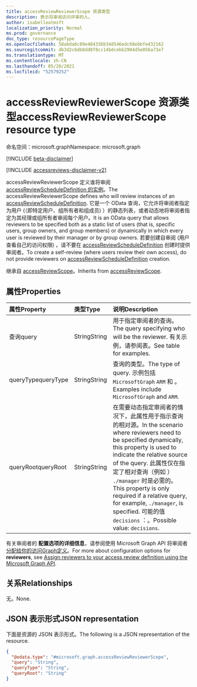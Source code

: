 ```yaml
---
title: accessReviewReviewerScope 资源类型
description: 表示将审阅访问评审的人。
author: isabelleatmsft
localization_priority: Normal
ms.prod: governance
doc_type: resourcePageType
ms.openlocfilehash: 58abda6c89e484336b34d546edc68ebbfe432162
ms.sourcegitcommit: db3d2c6db8dd8f8cc14bdcebb2904d5e056a73e7
ms.translationtype: MT
ms.contentlocale: zh-CN
ms.lasthandoff: 05/20/2021
ms.locfileid: "52579252"
---
```

# <a name="accessreviewreviewerscope-resource-type"></a><span data-ttu-id="f93dc-103">accessReviewReviewerScope 资源类型</span><span class="sxs-lookup"><span data-stu-id="f93dc-103">accessReviewReviewerScope resource type</span></span>

<span data-ttu-id="f93dc-104">命名空间：microsoft.graph</span><span class="sxs-lookup"><span data-stu-id="f93dc-104">Namespace: microsoft.graph</span></span>

[!INCLUDE [beta-disclaimer](../../includes/beta-disclaimer.md)]

[!INCLUDE [accessreviews-disclaimer-v2](../../includes/accessreviews-disclaimer-v2.md)]

<span data-ttu-id="f93dc-105">accessReviewReviewerScope 定义谁将审阅 [accessReviewScheduleDefinition 的实例](accessreviewscheduledefinition.md)。</span><span class="sxs-lookup"><span data-stu-id="f93dc-105">The accessReviewReviewerScope defines who will review instances of an [accessReviewScheduleDefinition](accessreviewscheduledefinition.md).</span></span> <span data-ttu-id="f93dc-106">它是一个 OData 查询，它允许将审阅者指定为用户 (（即特定用户、组所有者和组成员) ）的静态列表，或者动态地将审阅者指定为其经理或组所有者审阅每个用户。</span><span class="sxs-lookup"><span data-stu-id="f93dc-106">It is an OData query that allows reviewers to be specified both as a static list of users (that is, specific users, group owners, and group members) or dynamically in which every user is reviewed by their manager or by group owners.</span></span> <span data-ttu-id="f93dc-107">若要创建自审阅 (用户查看自己的访问权限) ，请不要在 [accessReviewScheduleDefinition](accessreviewscheduledefinition.md) 创建时提供审阅者。</span><span class="sxs-lookup"><span data-stu-id="f93dc-107">To create a self-review (where users review their own access), do not provide reviewers on [accessReviewScheduleDefinition](accessreviewscheduledefinition.md) creation.</span></span>

<span data-ttu-id="f93dc-108">继承自 [accessReviewScope](../resources/accessreviewscope.md)。</span><span class="sxs-lookup"><span data-stu-id="f93dc-108">Inherits from [accessReviewScope](../resources/accessreviewscope.md).</span></span>

## <a name="properties"></a><span data-ttu-id="f93dc-109">属性</span><span class="sxs-lookup"><span data-stu-id="f93dc-109">Properties</span></span>
| <span data-ttu-id="f93dc-110">属性</span><span class="sxs-lookup"><span data-stu-id="f93dc-110">Property</span></span> | <span data-ttu-id="f93dc-111">类型</span><span class="sxs-lookup"><span data-stu-id="f93dc-111">Type</span></span> | <span data-ttu-id="f93dc-112">说明</span><span class="sxs-lookup"><span data-stu-id="f93dc-112">Description</span></span> |
| :-------------------------| :---------- | :---------- |
| <span data-ttu-id="f93dc-113">查询</span><span class="sxs-lookup"><span data-stu-id="f93dc-113">query</span></span> | <span data-ttu-id="f93dc-114">String</span><span class="sxs-lookup"><span data-stu-id="f93dc-114">String</span></span> | <span data-ttu-id="f93dc-115">用于指定审阅者的查询。</span><span class="sxs-lookup"><span data-stu-id="f93dc-115">The query specifying who will be the reviewer.</span></span> <span data-ttu-id="f93dc-116">有关示例，请参阅表。</span><span class="sxs-lookup"><span data-stu-id="f93dc-116">See table for examples.</span></span> |
| <span data-ttu-id="f93dc-117">queryType</span><span class="sxs-lookup"><span data-stu-id="f93dc-117">queryType</span></span> | <span data-ttu-id="f93dc-118">String</span><span class="sxs-lookup"><span data-stu-id="f93dc-118">String</span></span> | <span data-ttu-id="f93dc-119">查询的类型。</span><span class="sxs-lookup"><span data-stu-id="f93dc-119">The type of query.</span></span> <span data-ttu-id="f93dc-120">示例包括 `MicrosoftGraph` `ARM` 和 。</span><span class="sxs-lookup"><span data-stu-id="f93dc-120">Examples include `MicrosoftGraph` and `ARM`.</span></span> |
| <span data-ttu-id="f93dc-121">queryRoot</span><span class="sxs-lookup"><span data-stu-id="f93dc-121">queryRoot</span></span> | <span data-ttu-id="f93dc-122">String</span><span class="sxs-lookup"><span data-stu-id="f93dc-122">String</span></span> | <span data-ttu-id="f93dc-123">在需要动态指定审阅者的情况下，此属性用于指示查询的相对源。</span><span class="sxs-lookup"><span data-stu-id="f93dc-123">In the scenario where reviewers need to be specified dynamically, this property is used to indicate the relative source of the query.</span></span> <span data-ttu-id="f93dc-124">此属性仅在指定了相对查询（例如 ） `./manager` 时是必需的。</span><span class="sxs-lookup"><span data-stu-id="f93dc-124">This property is only required if a relative query, for example, `./manager`, is specified.</span></span> <span data-ttu-id="f93dc-125">可能的值 `decisions` ：。</span><span class="sxs-lookup"><span data-stu-id="f93dc-125">Possible value: `decisions`.</span></span> |

<span data-ttu-id="f93dc-126">有关审阅者的 **配置选项的详细信息**，请参阅使用 Microsoft Graph API 将审阅者 [分配给你的访问Graph定义](/graph/accessreviews-reviewers-concept)。</span><span class="sxs-lookup"><span data-stu-id="f93dc-126">For more about configuration options for **reviewers**, see [Assign reviewers to your access review definition using the Microsoft Graph API](/graph/accessreviews-reviewers-concept).</span></span>


## <a name="relationships"></a><span data-ttu-id="f93dc-127">关系</span><span class="sxs-lookup"><span data-stu-id="f93dc-127">Relationships</span></span>
<span data-ttu-id="f93dc-128">无。</span><span class="sxs-lookup"><span data-stu-id="f93dc-128">None.</span></span>

## <a name="json-representation"></a><span data-ttu-id="f93dc-129">JSON 表示形式</span><span class="sxs-lookup"><span data-stu-id="f93dc-129">JSON representation</span></span>
<span data-ttu-id="f93dc-130">下面是资源的 JSON 表示形式。</span><span class="sxs-lookup"><span data-stu-id="f93dc-130">The following is a JSON representation of the resource.</span></span>
<!-- {
  "blockType": "resource",
  "@odata.type": "microsoft.graph.accessReviewReviewerScope"
}
-->
``` json
{
  "@odata.type": "#microsoft.graph.accessReviewReviewerScope",
  "query": "String",
  "queryType": "String",
  "queryRoot": "String"
}
```

<!--
{
  "type": "#page.annotation",
  "description": "accessReviewReviewerScope resource",
  "keywords": "",
  "section": "documentation",
  "tocPath": "",
  "suppressions": []
}
-->
